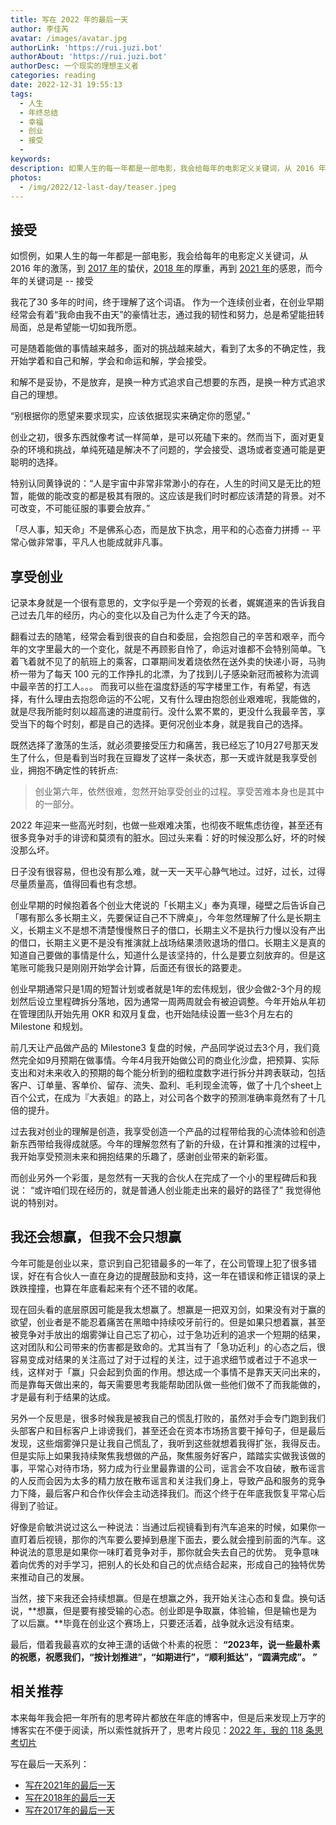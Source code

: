```yaml
---
title: 写在 2022 年的最后一天
author: 李佳芮
avatar: /images/avatar.jpg
authorLink: 'https://rui.juzi.bot'
authorAbout: 'https://rui.juzi.bot'
authorDesc: 一个现实的理想主义者
categories: reading
date: 2022-12-31 19:55:13
tags:
  - 人生
  - 年终总结
  - 幸福
  - 创业
  - 接受
  -
keywords:
description: 如果人生的每一年都是一部电影，我会给每年的电影定义关键词，从 2016 年的激荡，到 2017 年的蛰伏，2018 年的厚重，再到 2021 年的感恩，而今年的关键词是 -- 接受
photos:
  - /img/2022/12-last-day/teaser.jpeg
---
```


## 接受

如惯例，如果人生的每一年都是一部电影，我会给每年的电影定义关键词，从 2016 年的激荡，到 [2017 年](https://rui.juzi.bot/thought/2017-12-31-the-last-day-of-2017.html)的蛰伏，[2018 年](https://rui.juzi.bot/thought/2019-02-02-the-last-day-of-2018.html)的厚重，再到 [2021 年](https://rui.juzi.bot/thought/2022-1-1-the-last-day-of-2021.html)的感恩，而今年的关键词是 -- 接受

我花了30 多年的时间，终于理解了这个词语。
作为一个连续创业者，在创业早期经常会有着“我命由我不由天”的豪情壮志，通过我的韧性和努力，总是希望能扭转局面，总是希望能一切如我所愿。

可是随着能做的事情越来越多，面对的挑战越来越大，看到了太多的不确定性，我开始学着和自己和解，学会和命运和解，学会接受。

和解不是妥协，不是放弃，是换一种方式追求自己想要的东西，是换一种方式追求自己的理想。

“别根据你的愿望来要求现实，应该依据现实来确定你的愿望。”

创业之初，很多东西就像考试一样简单，是可以死磕下来的。然而当下，面对更复杂的环境和挑战，单纯死磕是解决不了问题的，学会接受、退场或者变通可能是更聪明的选择。

特别认同黄铮说的：“人是宇宙中非常非常渺小的存在，人生的时间又是无比的短暂，能做的能改变的都是极其有限的。这应该是我们时时都应该清楚的背景。对不可改变，不可能征服的事要会放弃。”

「尽人事，知天命」不是佛系心态，而是放下执念，用平和的心态奋力拼搏 -- 平常心做非常事，平凡人也能成就非凡事。

## 享受创业

记录本身就是一个很有意思的，文字似乎是一个旁观的长者，娓娓道来的告诉我自己过去几年的经历，内心的变化以及自己为什么走了今天的路。

翻看过去的随笔，经常会看到很丧的自白和委屈，会抱怨自己的辛苦和艰辛，而今年的文字里最大的一个变化，就是不再顾影自怜了，命运对谁都不会特别简单。飞着飞着就不见了的航班上的乘客，口罩期间发着烧依然在送外卖的快递小哥，马驹桥一带为了每天 100 元的工作挣扎的北漂，为了找到儿子感染新冠而被称为流调中最辛苦的打工人。。。 而我可以些在温度舒适的写字楼里工作，有希望，有选择，有什么理由去抱怨命运的不公呢，又有什么理由抱怨创业艰难呢，我能做的，就是尽我所能时刻以超高速的进度前行。没什么累不累的，更没什么我最辛苦，享受当下的每个时刻，都是自己的选择。更何况创业本身，就是我自己的选择。

既然选择了激荡的生活，就必须要接受压力和痛苦，我已经忘了10月27号那天发生了什么，但是看到当时我在豆瓣发了这样一条状态，那一天或许就是我享受创业，拥抱不确定性的转折点:
> 创业第六年，依然很难，忽然开始享受创业的过程。享受苦难本身也是其中的一部分。

2022 年迎来一些高光时刻，也做一些艰难决策，也彻夜不眠焦虑彷徨，甚至还有很多竞争对手的诽谤和莫须有的脏水。回过头来看：好的时候没那么好，坏的时候没那么坏。

日子没有很容易，但也没有那么难，就一天一天平心静气地过。过好，过长，过得尽量质量高，值得回看也有念想。

创业早期的时候抱着各个创业大佬说的「长期主义」奉为真理，碰壁之后告诉自己「哪有那么多长期主义，先要保证自己不下牌桌」，今年忽然理解了什么是长期主义，长期主义不是想不清楚慢慢熬日子的借口，长期主义不是执行力慢以没有产出的借口，长期主义更不是没有推演就上战场结果溃败退场的借口。长期主义是真的知道自己要做的事情是什么，知道什么是该坚持的，什么是要立刻放弃的。但是这笔账可能我只是刚刚开始学会计算，后面还有很长的路要走。

创业早期通常只是1周的短暂计划或者就是1年的宏伟规划，很少会做2-3个月的规划然后设立里程碑拆分落地，因为通常一周两周就会有被迫调整。今年开始从年初在管理团队开始先用 OKR 和双月复盘，也开始陆续设置一些3个月左右的 Milestone 和规划。

前几天让产品做产品的 Milestone3 复盘的时候，产品同学说过去3个月，我们竟然完全如9月预期在做事情。今年4月我开始做公司的商业化沙盘，把预算、实际支出和对未来收入的预期的每个能分析到的细粒度数字进行拆分并跨表联动，包括客户、订单量、客单价、留存、流失、盈利、毛利现金流等，做了十几个sheet上百个公式，在成为『大表姐』的路上，对公司各个数字的预测准确率竟然有了十几倍的提升。

过去我对创业的理解是创造，我享受创造一个产品的过程带给我的心流体验和创造新东西带给我得成就感。今年的理解忽然有了新的升级，在计算和推演的过程中，我开始享受预测未来和拥抱结果的乐趣了，感谢创业带来的新彩蛋。

而创业另外一个彩蛋，是忽然有一天我的合伙人在完成了一个小的里程碑后和我说：
“或许咱们现在经历的，就是普通人创业能走出来的最好的路径了”
我觉得他说的特别对。

## 我还会想赢，但我不会只想赢

今年可能是创业以来，意识到自己犯错最多的一年了，在公司管理上犯了很多错误，好在有合伙人一直在身边的提醒鼓励和支持，这一年在错误和修正错误的录上跌跌撞撞，也算在年底看起来有个还不错的收尾。

现在回头看的底层原因可能是我太想赢了。想赢是一把双刃剑，如果没有对于赢的欲望，创业者是不能忍着痛苦在黑暗中持续咬牙前行的。但是如果只想着赢，甚至被竞争对手放出的烟雾弹让自己忘了初心，过于急功近利的追求一个短期的结果，这对团队和公司带来的伤害都是致命的。尤其当有了「急功近利」的心态之后，很容易变成对结果的关注高过了对于过程的关注，过于追求细节或者过于不追求一线，这样对于「赢」只会起到负面的作用。想达成一个事情不是靠天天问出来的，而是靠每天做出来的，每天需要思考我能帮助团队做一些他们做不了而我能做的，才是最有利于结果的达成。

另外一个反思是，很多时候我是被我自己的慌乱打败的，虽然对手会专门跑到我们头部客户和目标客户上诽谤我们，甚至还会在资本市场扬言要干掉句子，但是最后发现，这些烟雾弹只是让我自己慌乱了，我听到这些就想着我得扩张，我得反击。但是实际上如果我持续聚焦我想做的产品，聚焦服务好客户，踏踏实实做我该做的事，平常心对待市场，努力成为行业里最靠谱的公司，谣言会不攻自破，散布谣言的人反而会因为太多的精力放在散布谣言和关注我们身上，导致产品和服务的竞争力下降，最后客户和合作伙伴会主动选择我们。而这个终于在年底我恢复平常心后得到了验证。

好像是俞敏洪说过这么一种说法：当通过后视镜看到有汽车追来的时候，如果你一直盯着后视镜，那你的汽车要么要掉到悬崖下面去，要么就会撞到前面的汽车。这种说法的意思是如果你一味盯着竞争对手，那你就会失去自己的优势。
竞争意味着向优秀的对手学习，把别人的长处和自己的优点结合起来，形成自己的独特优势来推动自己的发展。

当然，接下来我还会持续想赢。但是在想赢之外，我开始关注心态和复盘。换句话说，**想赢，但是要有接受输的心态。创业即是争取赢，体验输，但是输也是为了以后赢。**毕竟在创业这个赛场上，只要还活着，战争就永远没有结束。

最后，借着我最喜欢的女神王潇的话做个朴素的祝愿：
**“2023年，说一些最朴素的祝愿，祝愿我们，“按计划推进”，“如期进行”，“顺利抵达”，“圆满完成”。 ”**

## 相关推荐

本来每年我会把一年所有的思考碎片都放在年底的博客中，但是后来发现上万字的博客实在不便于阅读，所以索性就拆开了，思考片段见：[2022 年，我的 118 条思考切片](http://rui.juzi.bot/reading/2022-12-31-2022-journal.html)

写在最后一天系列：

- [写在2021年的最后一天](https://rui.juzi.bot/thought/2022-1-1-the-last-day-of-2021.html)
- [写在2018年的最后一天](https://rui.juzi.bot/thought/2019-02-02-the-last-day-of-2018.html)
- [写在2017年的最后一天](https://rui.juzi.bot/thought/2017-12-31-the-last-day-of-2017.html)
